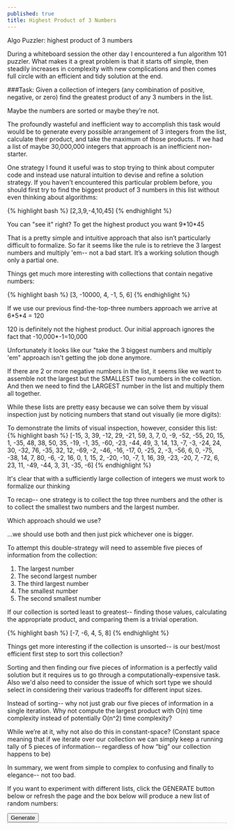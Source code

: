 ```yaml
---
published: true
title: Highest Product of 3 Numbers
---
```


Algo Puzzler: highest product of 3 numbers

During a whiteboard session the other day I encountered a fun algorithm 101 puzzler. What makes it a great problem is that it starts off simple, then steadily increases in complexity with new complications and then comes full circle with an efficient and tidy solution at the end.
 
###Task: Given a collection of integers (any combination of positive, negative, or zero) find the greatest product of any 3 numbers in the list.

Maybe the numbers are sorted or maybe they're not.

The profoundly wasteful and inefficient way to accomplish this task would would be to generate every possible arrangement of 3 integers from the list, calculate their product, and take the maximum of those products. If we had a list of maybe 30,000,000 integers that approach is an inefficient non-starter.

One strategy I found it useful was to stop trying to think about computer code and instead use natural intuition to devise and refine a solution strategy. If you haven’t encountered this particular problem before, you should first try to find the biggest product of 3 numbers in this list without even thinking about algorithms:

{% highlight bash %}
[2,3,9,-4,10,45]
{% endhighlight %}


You can "see it" right? To get the highest product you want 9\*10\*45

That is a pretty simple and intuitive approach that also isn’t particularly difficult to formalize. So far it seems like the rule is to retrieve the 3 largest numbers and multiply 'em-- not a bad start. It’s a working solution though only a partial one. 

Things get much more interesting with collections that contain negative numbers:

{% highlight bash %}
[3, -10000, 4, -1, 5, 6]
{% endhighlight %}

If we use our previous find-the-top-three numbers approach we arrive at 6\*5\*4 = 120

120 is definitely not the highest product. Our initial approach ignores the fact that -10,000*-1=10,000

Unfortunately it looks like our "take the 3 biggest numbers and multiply 'em" approach isn't getting the job done anymore.

If there are 2 or more negative numbers in the list, it seems like we want to assemble not the largest but the SMALLEST two numbers in the collection. And then we need to find the LARGEST number in the list and multiply them all together.

While these lists are pretty easy because we can solve them by visual inspection just by noticing numbers that stand out visually (ie more digits):

To demonstrate the limits of visual inspection, however, consider this list:
{% highlight bash %}
[-15, 3, 39, -12, 29, -21, 59, 3, 7, 0, -9, -52, -55, 20, 15, 1, -35, 48, 38, 50, 35, -19, -1, 35, -60, -23, -44, 49, 3, 14, 13, -7, -3, -24, 24, 30, -32, 76, -35, 32, 12, -69, -2, -46, -16, -17, 0, -25, 2, -3, -56, 6, 0, -75, -38, 14, 7, 80, -6, -2, 16, 0, 1, 15, 2, -20, -10, -7, 1, 16, 39, -23, -20, 7, -72, 6, 23, 11, -49, -44, 3, 31, -35, -6]
{% endhighlight %}



It's clear that with a sufficiently large collection of integers we must work to formalize our thinking


To recap-- one strategy is to collect the top three numbers and the other is to collect the smallest two numbers and the largest number.

Which approach should we use?

...we should use both and then just pick whichever one is bigger.


To attempt this double-strategy will need to assemble five pieces of information from the collection:

1) The largest number
2) The second largest number
3) The third largest number
4) The smallest number
5) The second smallest number

If our collection is sorted least to greatest-- finding those values, calculating the appropriate product, and comparing them is a trivial operation.


{% highlight bash %}
[-7, -6, 4, 5, 8]
{% endhighlight %}


Things get more interesting if the collection is unsorted-- is our best/most efficient first step to sort this collection?

Sorting and then finding our five pieces of information is a perfectly valid solution but it requires us to go through a computationally-expensive task. Also we'd also need to consider the issue of which sort type we should select in considering their various tradeoffs for different input sizes.

Instead of sorting-- why not just grab our five pieces of information in a single iteration. Why not compute the largest product with O(n) time complexity instead of potentially O(n^2) time complexity? 

While we’re at it, why not also do this in constant-space? (Constant space meaning that if we iterate over our collection we can simply keep a running tally of 5 pieces of information-- regardless of how “big” our collection happens to be)

In summary, we went from simple to complex to confusing and finally to elegance-- not too bad. 

If you want to experiment with different lists, click the GENERATE button below or refresh the page and the box below will produce a new list of random numbers:

<button id='generateBtn'>Generate</button>
<span id="fakePre"></span>



<script type="text/javascript">
var generator = function(){
  var output = [];
  var seed = Math.ceil((Math.random()*40) + 80);
  for (var i = 0; i < seed; i++){
    var negCheck = Math.floor(Math.random()*2);

    if (negCheck === 1){
      output.push(Math.floor(Math.random()*seed));      
    }else{
      output.push(Math.floor(Math.random()*seed*-1));
    }

  }
  return output;
};

var append = function(el, input){
  var ref = document.getElementById(el);
  ref.innerHTML = "[" + input + "]";
};

document.getElementById("generateBtn").addEventListener("click", function(){
    append("fakePre", generator());
});

append("fakePre", generator());



</script>

<style type="text/css">
  #fakePre{
    background: #f5f5f8;
    display: block;
    padding: 9.5px;
    margin: 0 0 10px;
    font-size: 13px;
    line-height: 1.428571429;
    color: #333;
    word-break: break-all;
    word-wrap: break-word;
    background-color: #f5f5f5;
    border: 1px dotted #ccc;
    border-radius: 4px;
    padding: 0;
    font-size: inherit;
    color: inherit;
    white-space: pre-wrap;
    background-color: transparent;
    border-radius: 0;
  }

</style>





